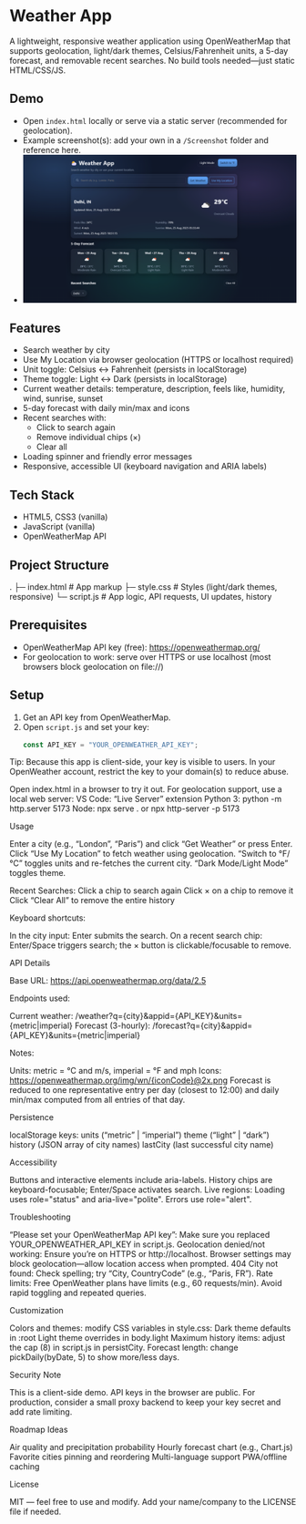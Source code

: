 # Weather App

A lightweight, responsive weather application using OpenWeatherMap that supports geolocation, light/dark themes, Celsius/Fahrenheit units, a 5-day forecast, and removable recent searches. No build tools needed—just static HTML/CSS/JS.

## Demo

- Open `index.html` locally or serve via a static server (recommended for geolocation).
- Example screenshot(s): add your own in a `/Screenshot` folder and reference here.
- ![image alt](https://github.com/Mdsaif4363/Weather-App/blob/593e8c71e6d5fb3bf79b95de5d1eaa0de74d5f95/Screenshot%202025-08-25%20155511.png)

## Features

- Search weather by city
- Use My Location via browser geolocation (HTTPS or localhost required)
- Unit toggle: Celsius ↔ Fahrenheit (persists in localStorage)
- Theme toggle: Light ↔ Dark (persists in localStorage)
- Current weather details: temperature, description, feels like, humidity, wind, sunrise, sunset
- 5-day forecast with daily min/max and icons
- Recent searches with:
  - Click to search again
  - Remove individual chips (×)
  - Clear all
- Loading spinner and friendly error messages
- Responsive, accessible UI (keyboard navigation and ARIA labels)

## Tech Stack

- HTML5, CSS3 (vanilla)
- JavaScript (vanilla)
- OpenWeatherMap API

## Project Structure



. ├─ index.html # App markup ├─ style.css # Styles (light/dark themes, responsive) └─ script.js # App logic, API requests, UI updates, history


## Prerequisites

- OpenWeatherMap API key (free): https://openweathermap.org/
- For geolocation to work: serve over HTTPS or use localhost (most browsers block geolocation on file://)

## Setup

1. Get an API key from OpenWeatherMap.
2. Open `script.js` and set your key:
   ```js
   const API_KEY = "YOUR_OPENWEATHER_API_KEY";


Tip: Because this app is client-side, your key is visible to users. In your OpenWeather account, restrict the key to your domain(s) to reduce abuse.

Open index.html in a browser to try it out.
For geolocation support, use a local web server:
VS Code: “Live Server” extension
Python 3: python -m http.server 5173
Node: npx serve . or npx http-server -p 5173

Usage

Enter a city (e.g., “London”, “Paris”) and click “Get Weather” or press Enter.
Click “Use My Location” to fetch weather using geolocation.
“Switch to °F/°C” toggles units and re-fetches the current city.
“Dark Mode/Light Mode” toggles theme.

Recent Searches:
Click a chip to search again
Click × on a chip to remove it
Click “Clear All” to remove the entire history

Keyboard shortcuts:

In the city input: Enter submits the search.
On a recent search chip: Enter/Space triggers search; the × button is clickable/focusable to remove.

API Details

Base URL: https://api.openweathermap.org/data/2.5

Endpoints used:

Current weather: /weather?q={city}&appid={API_KEY}&units={metric|imperial}
Forecast (3-hourly): /forecast?q={city}&appid={API_KEY}&units={metric|imperial}

Notes:

Units: metric = °C and m/s, imperial = °F and mph
Icons: https://openweathermap.org/img/wn/{iconCode}@2x.png
Forecast is reduced to one representative entry per day (closest to 12:00) and daily min/max computed from all entries of that day.

Persistence

localStorage keys:
units (“metric” | “imperial”)
theme (“light” | “dark”)
history (JSON array of city names)
lastCity (last successful city name)

Accessibility

Buttons and interactive elements include aria-labels.
History chips are keyboard-focusable; Enter/Space activates search.
Live regions:
Loading uses role="status" and aria-live="polite".
Errors use role="alert".

Troubleshooting

“Please set your OpenWeatherMap API key”:
Make sure you replaced YOUR_OPENWEATHER_API_KEY in script.js.
Geolocation denied/not working:
Ensure you’re on HTTPS or http://localhost.
Browser settings may block geolocation—allow location access when prompted.
404 City not found:
Check spelling; try “City, CountryCode” (e.g., “Paris, FR”).
Rate limits:
Free OpenWeather plans have limits (e.g., 60 requests/min). Avoid rapid toggling and repeated queries.

Customization

Colors and themes: modify CSS variables in style.css:
Dark theme defaults in :root
Light theme overrides in body.light
Maximum history items: adjust the cap (8) in script.js in persistCity.
Forecast length: change pickDaily(byDate, 5) to show more/less days.

Security Note

This is a client-side demo. API keys in the browser are public. For production, consider a small proxy backend to keep your key secret and add rate limiting.

Roadmap Ideas

Air quality and precipitation probability
Hourly forecast chart (e.g., Chart.js)
Favorite cities pinning and reordering
Multi-language support
PWA/offline caching

License

MIT — feel free to use and modify. Add your name/company to the LICENSE file if needed.
